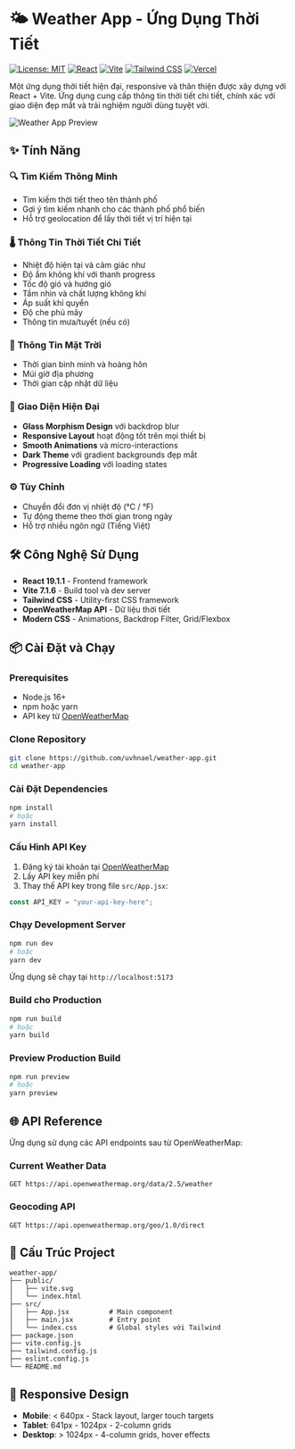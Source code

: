# 🌤️ Weather App - Ứng Dụng Thời Tiết

[![License: MIT](https://img.shields.io/badge/License-MIT-yellow.svg)](https://opensource.org/licenses/MIT)
[![React](https://img.shields.io/badge/React-19.1.1-blue.svg)](https://reactjs.org/)
[![Vite](https://img.shields.io/badge/Vite-7.1.6-646CFF.svg)](https://vitejs.dev/)
[![Tailwind CSS](https://img.shields.io/badge/Tailwind_CSS-38B2AC?style=flat&logo=tailwind-css&logoColor=white)](https://tailwindcss.com/)
[![Vercel](https://img.shields.io/badge/Deployed%20on-Vercel-000000?style=flat&logo=vercel&logoColor=white)](https://weather-app-uvhnael.vercel.app)

Một ứng dụng thời tiết hiện đại, responsive và thân thiện được xây dựng với React + Vite. Ứng dụng cung cấp thông tin thời tiết chi tiết, chính xác với giao diện đẹp mắt và trải nghiệm người dùng tuyệt vời.

![Weather App Preview](./public/preview.png)

## ✨ Tính Năng

### 🔍 **Tìm Kiếm Thông Minh**

- Tìm kiếm thời tiết theo tên thành phố
- Gợi ý tìm kiếm nhanh cho các thành phố phổ biến
- Hỗ trợ geolocation để lấy thời tiết vị trí hiện tại

### 🌡️ **Thông Tin Thời Tiết Chi Tiết**

- Nhiệt độ hiện tại và cảm giác như
- Độ ẩm không khí với thanh progress
- Tốc độ gió và hướng gió
- Tầm nhìn và chất lượng không khí
- Áp suất khí quyển
- Độ che phủ mây
- Thông tin mưa/tuyết (nếu có)

### 🌅 **Thông Tin Mặt Trời**

- Thời gian bình minh và hoàng hôn
- Múi giờ địa phương
- Thời gian cập nhật dữ liệu

### 🎨 **Giao Diện Hiện Đại**

- **Glass Morphism Design** với backdrop blur
- **Responsive Layout** hoạt động tốt trên mọi thiết bị
- **Smooth Animations** và micro-interactions
- **Dark Theme** với gradient backgrounds đẹp mắt
- **Progressive Loading** với loading states

### ⚙️ **Tùy Chỉnh**

- Chuyển đổi đơn vị nhiệt độ (°C / °F)
- Tự động theme theo thời gian trong ngày
- Hỗ trợ nhiều ngôn ngữ (Tiếng Việt)

## 🛠️ Công Nghệ Sử Dụng

- **React 19.1.1** - Frontend framework
- **Vite 7.1.6** - Build tool và dev server
- **Tailwind CSS** - Utility-first CSS framework
- **OpenWeatherMap API** - Dữ liệu thời tiết
- **Modern CSS** - Animations, Backdrop Filter, Grid/Flexbox

## 📦 Cài Đặt và Chạy

### Prerequisites

- Node.js 16+
- npm hoặc yarn
- API key từ [OpenWeatherMap](https://openweathermap.org/api)

### Clone Repository

```bash
git clone https://github.com/uvhnael/weather-app.git
cd weather-app
```

### Cài Đặt Dependencies

```bash
npm install
# hoặc
yarn install
```

### Cấu Hình API Key

1. Đăng ký tài khoản tại [OpenWeatherMap](https://openweathermap.org/api)
2. Lấy API key miễn phí
3. Thay thế API key trong file `src/App.jsx`:

```javascript
const API_KEY = "your-api-key-here";
```

### Chạy Development Server

```bash
npm run dev
# hoặc
yarn dev
```

Ứng dụng sẽ chạy tại `http://localhost:5173`

### Build cho Production

```bash
npm run build
# hoặc
yarn build
```

### Preview Production Build

```bash
npm run preview
# hoặc
yarn preview
```

## 🌐 API Reference

Ứng dụng sử dụng các API endpoints sau từ OpenWeatherMap:

### Current Weather Data

```
GET https://api.openweathermap.org/data/2.5/weather
```

### Geocoding API

```
GET https://api.openweathermap.org/geo/1.0/direct
```

## 📂 Cấu Trúc Project

```
weather-app/
├── public/
│   ├── vite.svg
│   └── index.html
├── src/
│   ├── App.jsx          # Main component
│   ├── main.jsx         # Entry point
│   └── index.css        # Global styles với Tailwind
├── package.json
├── vite.config.js
├── tailwind.config.js
├── eslint.config.js
└── README.md
```

## 🎯 Responsive Design

- **Mobile**: < 640px - Stack layout, larger touch targets
- **Tablet**: 641px - 1024px - 2-column grids
- **Desktop**: > 1024px - 4-column grids, hover effects
